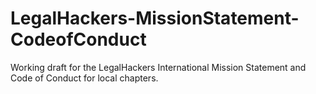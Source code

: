 # LegalHackers-MissionStatement-CodeofConduct

Working draft for the LegalHackers International Mission Statement and Code of Conduct for local chapters.

